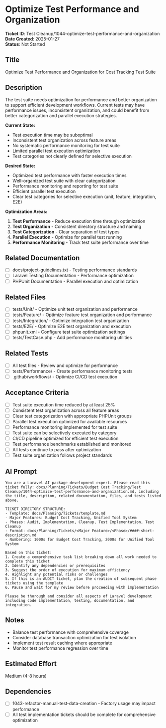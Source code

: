# Optimize Test Performance and Organization

**Ticket ID**: Test Cleanup/1044-optimize-test-performance-and-organization  
**Date Created**: 2025-01-27  
**Status**: Not Started  

## Title
Optimize Test Performance and Organization for Cost Tracking Test Suite

## Description
The test suite needs optimization for performance and better organization to support efficient development workflows. Current tests may have performance issues, inconsistent organization, and could benefit from better categorization and parallel execution strategies.

**Current State:**
- Test execution time may be suboptimal
- Inconsistent test organization across feature areas
- No systematic performance monitoring for test suite
- Limited parallel test execution optimization
- Test categories not clearly defined for selective execution

**Desired State:**
- Optimized test performance with faster execution times
- Well-organized test suite with clear categorization
- Performance monitoring and reporting for test suite
- Efficient parallel test execution
- Clear test categories for selective execution (unit, feature, integration, E2E)

**Optimization Areas:**
1. **Test Performance** - Reduce execution time through optimization
2. **Test Organization** - Consistent directory structure and naming
3. **Test Categorization** - Clear separation of test types
4. **Parallel Execution** - Optimize for parallel test running
5. **Performance Monitoring** - Track test suite performance over time

## Related Documentation
- [ ] docs/project-guidelines.txt - Testing performance standards
- [ ] Laravel Testing Documentation - Performance optimization
- [ ] PHPUnit Documentation - Parallel execution and optimization

## Related Files
- [ ] tests/Unit/ - Optimize unit test organization and performance
- [ ] tests/Feature/ - Optimize feature test organization and performance
- [ ] tests/Integration/ - Optimize integration test organization
- [ ] tests/E2E/ - Optimize E2E test organization and execution
- [ ] phpunit.xml - Configure test suite optimization settings
- [ ] tests/TestCase.php - Add performance monitoring utilities

## Related Tests
- [ ] All test files - Review and optimize for performance
- [ ] tests/Performance/ - Create performance monitoring tests
- [ ] .github/workflows/ - Optimize CI/CD test execution

## Acceptance Criteria
- [ ] Test suite execution time reduced by at least 25%
- [ ] Consistent test organization across all feature areas
- [ ] Clear test categorization with appropriate PHPUnit groups
- [ ] Parallel test execution optimized for available resources
- [ ] Performance monitoring implemented for test suite
- [ ] Test suite can be selectively executed by category
- [ ] CI/CD pipeline optimized for efficient test execution
- [ ] Test performance benchmarks established and monitored
- [ ] All tests continue to pass after optimization
- [ ] Test suite organization follows project standards

## AI Prompt
```
You are a Laravel AI package development expert. Please read this ticket fully: docs/Planning/Tickets/Budget Cost Tracking/Test Cleanup/1044-optimize-test-performance-and-organization.md, including the title, description, related documentation, files, and tests listed above.

TICKET DIRECTORY STRUCTURE:
- Template: docs/Planning/Tickets/template.md
- Major Features: Budget Cost Tracking, Unified Tool System
- Phases: Audit, Implementation, Cleanup, Test Implementation, Test Cleanup
- Format: docs/Planning/Tickets/<Major Feature>/<Phase>/####-short-description.md
- Numbering: 1000s for Budget Cost Tracking, 2000s for Unified Tool System

Based on this ticket:
1. Create a comprehensive task list breaking down all work needed to complete this ticket
2. Identify any dependencies or prerequisites
3. Suggest the order of execution for maximum efficiency
4. Highlight any potential risks or challenges
5. If this is an AUDIT ticket, plan the creation of subsequent phase tickets using the template
6. Pause and wait for my review before proceeding with implementation

Please be thorough and consider all aspects of Laravel development including code implementation, testing, documentation, and integration.
```

## Notes
- Balance test performance with comprehensive coverage
- Consider database transaction optimization for test isolation
- Implement test result caching where appropriate
- Monitor test performance regression over time

## Estimated Effort
Medium (4-8 hours)

## Dependencies
- [ ] 1043-refactor-manual-test-data-creation - Factory usage may impact performance
- [ ] All test implementation tickets should be complete for comprehensive optimization
